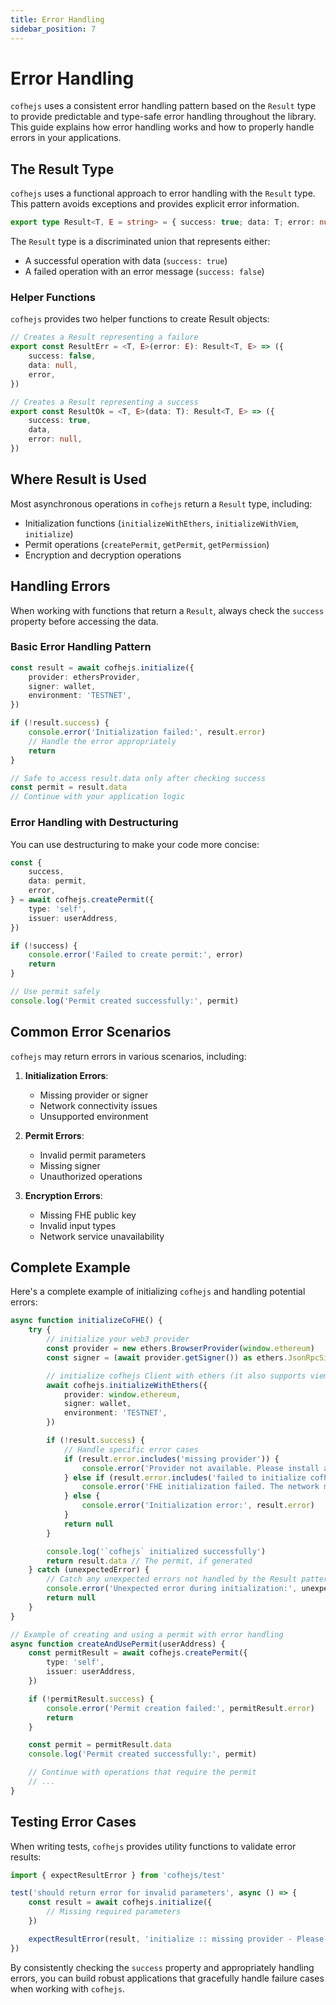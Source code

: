```yaml
---
title: Error Handling
sidebar_position: 7
---
```


# Error Handling

`cofhejs` uses a consistent error handling pattern based on the `Result` type to provide predictable and type-safe error handling throughout the library. This guide explains how error handling works and how to properly handle errors in your applications.

## The Result Type

`cofhejs` uses a functional approach to error handling with the `Result` type. This pattern avoids exceptions and provides explicit error information.

```typescript
export type Result<T, E = string> = { success: true; data: T; error: null } | { success: false; data: null; error: E }
```

The `Result` type is a discriminated union that represents either:

- A successful operation with data (`success: true`)
- A failed operation with an error message (`success: false`)

### Helper Functions

`cofhejs` provides two helper functions to create Result objects:

```typescript
// Creates a Result representing a failure
export const ResultErr = <T, E>(error: E): Result<T, E> => ({
	success: false,
	data: null,
	error,
})

// Creates a Result representing a success
export const ResultOk = <T, E>(data: T): Result<T, E> => ({
	success: true,
	data,
	error: null,
})
```

## Where Result is Used

Most asynchronous operations in `cofhejs` return a `Result` type, including:

- Initialization functions (`initializeWithEthers`, `initializeWithViem`, `initialize`)
- Permit operations (`createPermit`, `getPermit`, `getPermission`)
- Encryption and decryption operations

## Handling Errors

When working with functions that return a `Result`, always check the `success` property before accessing the data.

### Basic Error Handling Pattern

```typescript
const result = await cofhejs.initialize({
	provider: ethersProvider,
	signer: wallet,
	environment: 'TESTNET',
})

if (!result.success) {
	console.error('Initialization failed:', result.error)
	// Handle the error appropriately
	return
}

// Safe to access result.data only after checking success
const permit = result.data
// Continue with your application logic
```

### Error Handling with Destructuring

You can use destructuring to make your code more concise:

```typescript
const {
	success,
	data: permit,
	error,
} = await cofhejs.createPermit({
	type: 'self',
	issuer: userAddress,
})

if (!success) {
	console.error('Failed to create permit:', error)
	return
}

// Use permit safely
console.log('Permit created successfully:', permit)
```

## Common Error Scenarios

`cofhejs` may return errors in various scenarios, including:

1. **Initialization Errors**:

   - Missing provider or signer
   - Network connectivity issues
   - Unsupported environment

2. **Permit Errors**:

   - Invalid permit parameters
   - Missing signer
   - Unauthorized operations

3. **Encryption Errors**:
   - Missing FHE public key
   - Invalid input types
   - Network service unavailability

## Complete Example

Here's a complete example of initializing `cofhejs` and handling potential errors:

```typescript
async function initializeCoFHE() {
	try {
		// initialize your web3 provider
		const provider = new ethers.BrowserProvider(window.ethereum)
		const signer = (await provider.getSigner()) as ethers.JsonRpcSigner

		// initialize cofhejs Client with ethers (it also supports viem)
		await cofhejs.initializeWithEthers({
			provider: window.ethereum,
			signer: wallet,
			environment: 'TESTNET',
		})

		if (!result.success) {
			// Handle specific error cases
			if (result.error.includes('missing provider')) {
				console.error('Provider not available. Please install a wallet extension.')
			} else if (result.error.includes('failed to initialize cofhejs')) {
				console.error('FHE initialization failed. The network may not be FHE-enabled.')
			} else {
				console.error('Initialization error:', result.error)
			}
			return null
		}

		console.log('`cofhejs` initialized successfully')
		return result.data // The permit, if generated
	} catch (unexpectedError) {
		// Catch any unexpected errors not handled by the Result pattern
		console.error('Unexpected error during initialization:', unexpectedError)
		return null
	}
}

// Example of creating and using a permit with error handling
async function createAndUsePermit(userAddress) {
	const permitResult = await cofhejs.createPermit({
		type: 'self',
		issuer: userAddress,
	})

	if (!permitResult.success) {
		console.error('Permit creation failed:', permitResult.error)
		return
	}

	const permit = permitResult.data
	console.log('Permit created successfully:', permit)

	// Continue with operations that require the permit
	// ...
}
```

## Testing Error Cases

When writing tests, `cofhejs` provides utility functions to validate error results:

```typescript
import { expectResultError } from 'cofhejs/test'

test('should return error for invalid parameters', async () => {
	const result = await cofhejs.initialize({
		// Missing required parameters
	})

	expectResultError(result, 'initialize :: missing provider - Please provide an AbstractProvider interface')
})
```

By consistently checking the `success` property and appropriately handling errors, you can build robust applications that gracefully handle failure cases when working with `cofhejs`.
